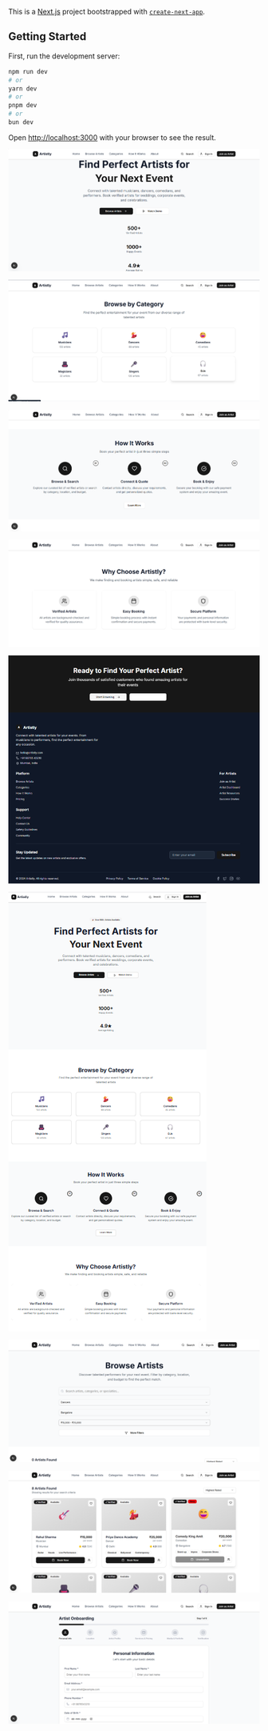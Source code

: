 This is a [Next.js](https://nextjs.org) project bootstrapped with [`create-next-app`](https://nextjs.org/docs/app/api-reference/cli/create-next-app).

## Getting Started

First, run the development server:

```bash
npm run dev
# or
yarn dev
# or
pnpm dev
# or
bun dev
```

Open [http://localhost:3000](http://localhost:3000) with your browser to see the result.


![01](images/01.png)


![02](images/02.png)


![03](images/03.png)


![04](images/04.png)


![05](images/05.png)


![06](images/06.png)


![07](images/07.png)


![08](images/08.png)


![09](images/09.png)
